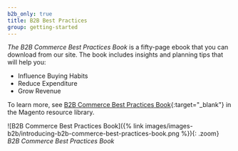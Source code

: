 ```yaml
---
b2b_only: true
title: B2B Best Practices
group: getting-started
---
```


_The B2B Commerce Best Practices Book_ is a fifty-page ebook that you can download from our site. The book includes insights and planning tips that will help you:

- Influence Buying Habits
- Reduce Expenditure
- Grow Revenue

To learn more, see [B2B Commerce Best Practices Book][1]{:target="_blank"} in the Magento resource library.

![B2B Commerce Best Practices Book]({% link images/images-b2b/introducing-b2b-commerce-best-practices-book.png %}){: .zoom}
_B2B Commerce Best Practices Book_

[1]: https://magento.com/resources/flex-your-b2b-commerce-superpowers
